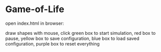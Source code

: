 # Game-of-Life

open index.html in browser:

draw shapes with mouse,
click green box to start simulation,
red box to pause,
yellow box to save configuration,
blue box to load saved configuration,
purple box to reset everything
